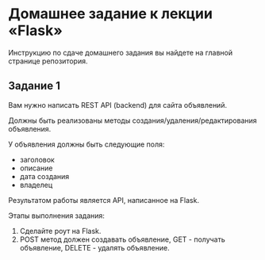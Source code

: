 # Домашнее задание к лекции «Flask»
Инструкцию по сдаче домашнего задания вы найдете на главной странице репозитория.

## Задание 1
Вам нужно написать REST API (backend) для сайта объявлений.

Должны быть реализованы методы создания/удаления/редактирования объявления.

У объявления должны быть следующие поля:

* заголовок
* описание
* дата создания
* владелец

Результатом работы является API, написанное на Flask.

Этапы выполнения задания:

1. Сделайте роут на Flask.
2. POST метод должен создавать объявление, GET - получать объявление, DELETE - удалять объявление.